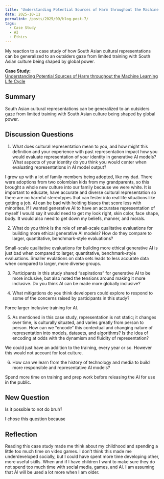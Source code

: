 ```yaml
---
title: 'Understanding Potential Sources of Harm throughout the Machine Learning Life Cycle'
date: 2025-10-11
permalink: /posts/2025/09/blog-post-7/
tags:
  - Case Study
  - AI
  - Ethics
---
```


My reaction to a case study of how South Asian cultural representations can be generalized to an outsiders gaze from limited training with South Asian culture being shaped by global power. 

**Case Study:**  
[Understanding Potential Sources of Harm throughout the Machine Learning Life Cycle](https://mit-serc.pubpub.org/pub/potential-sources-of-harm-throughout-the-machine-learning-life-cycle/release/2)

Summary
---
South Asian cultural representations can be generalized to an outsiders gaze from limited training with South Asian culture being shaped by global power. 

Discussion Questions
---
1. What does cultural representation mean to you, and how might this definition and your experience with past representation impact how you would evaluate representation of your identity in generative AI models? What aspects of your identity do you think you would center when evaluating representations in AI model output?

I grew up with a lot of family members being adopted, like my dad. There were adoptions from two colombian kids from my grandparents, so this brought a whole new culture into our family because we were white. It is important to educate, have accurate and diverse cultural representation so there are no harmful stereotypes that can fester into real life situations like getting a job. AI can be bad with holding biases that score less with minorites. If I wanted generative AI to have an accuratae representation of myself I would say it would need to get my look right, skin color, face shape, body. It would also need to get down my beliefs, manner, and morals.

2. What do you think is the role of small-scale qualitative evaluations for building more ethical generative AI models? How do they compare to larger, quantitative, benchmark-style evaluations?

Small-scale qualitative evaluations for building more ethical generative AI is just bad when compared to larger, quantitative, benchmark-style evaluations. Smaller evulations on data sets leads to less accurate data when compared to larger, more diverse groups.

3. Participants in this study shared “aspirations” for generative AI to be more inclusive, but also noted the tensions around making it more inclusive. Do you think AI can be made more globally inclusive?

4. What mitigations do you think developers could explore to respond to some of the concerns raised by participants in this study?

Force larger inclusive training for AI.

5. As mentioned in this case study, representation is not static; it changes over time, is culturally situated, and varies greatly from person to person. How can we “encode” this contextual and changing nature of representation into models, datasets, and algorithms? Is the idea of encoding at odds with the dynamism and fluidity of representation?

We could just have an addition to the training, every year or so. However this would not account for lost culture.

6. How can we learn from the history of technology and media to build more responsible and representative AI models?

Spend more time on training and prep work before releasing the AI for use in the public.

New Question
---

Is it possible to not do bruh?

I chose this question because

Reflection
---

Reading this case study made me think about my childhood and spending a little too much time on video games. I don't think this made me underdeveloped socially, but I could have spent more time developing other, more useful skills. When and if I have children I want to make sure they do not spend too much time with social media, games, and AI. I am assuming that AI will be used a lot more when I am older.